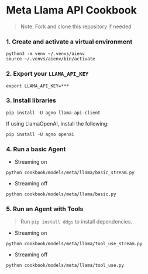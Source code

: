 # Meta Llama API Cookbook

> Note: Fork and clone this repository if needed

### 1. Create and activate a virtual environment

```shell
python3 -m venv ~/.venvs/aienv
source ~/.venvs/aienv/bin/activate
```

### 2. Export your `LLAMA_API_KEY`

```shell
export LLAMA_API_KEY=***
```

### 3. Install libraries

```shell
pip install -U agno llama-api-client
```

If using LlamaOpenAI, install the following:

```shell
pip install -U agno openai
```

### 4. Run a basic Agent

- Streaming on

```shell
python cookbook/models/meta/llama/basic_stream.py
```

- Streaming off

```shell
python cookbook/models/meta/llama/basic.py
```

### 5. Run an Agent with Tools

> Run `pip install ddgs` to install dependencies.

- Streaming on

```shell
python cookbook/models/meta/llama/tool_use_stream.py
```

- Streaming off

```shell
python cookbook/models/meta/llama/tool_use.py
```
